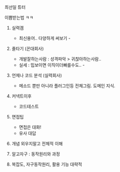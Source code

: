 최선일 튜터

이쁨받는법 ㅋㅋ

1.	실력겜
	-	최신용어.. 다양하게 써보기 -
2.	줄타기 (꼰대회사)
	-	개발잘하는사람 : 성격파악 > 귀찮아하는사람..
	-	실세 : 밉보이면 이직이더빠를수도.. -
3.	언제나 코드 분석 (실력회사)

	-	메소드 뿐만 아니라 플러그인등 전체그림. 도메인 지식.

4.	커넥트이후

	-	코드테스트

5.	면접팁

	-	면접은 대화!
	-	유사 대답

6.	개념 외우지말고 전체적 이해

7.	알고자구 : 동작원리와 과정

8.	복잡도, 자구동작원리, 활용 기능 대략적
